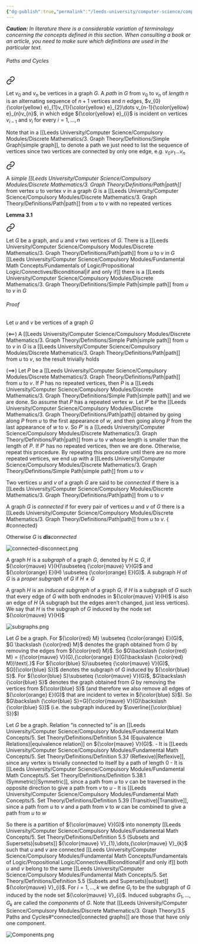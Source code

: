 ```yaml
---
{"dg-publish":true,"permalink":"/leeds-university/computer-science/compulsory-modules/discrete-mathematics/3-graph-theory/3-5-paths-and-cycles/"}
---
```


***Caution:** In literature there is a considerable variation of terminology concerning the concepts defined in this section. When consulting a book or an article, you need to make sure which definitions are used in the particular text.*
###### Paths and Cycles


<div class="transclusion internal-embed is-loaded"><a class="markdown-embed-link" href="/leeds-university/computer-science/compulsory-modules/discrete-mathematics/3-graph-theory/definitions/path/" aria-label="Open link"><svg xmlns="http://www.w3.org/2000/svg" width="24" height="24" viewBox="0 0 24 24" fill="none" stroke="currentColor" stroke-width="2" stroke-linecap="round" stroke-linejoin="round" class="svg-icon lucide-link"><path d="M10 13a5 5 0 0 0 7.54.54l3-3a5 5 0 0 0-7.07-7.07l-1.72 1.71"></path><path d="M14 11a5 5 0 0 0-7.54-.54l-3 3a5 5 0 0 0 7.07 7.07l1.71-1.71"></path></svg></a><div class="markdown-embed">




Let $v_{0}$ and $v_{n}$ be vertices in a graph $G$. A *path* in $G$ from $v_{0}$ to $v_{n}$ of *length* $n$ is an alternating sequence of $n+1$ vertices and $n$ edges, $v_{0}{\color{yellow} e}_{1}v_{1}{\color{yellow} e}_{2}\dots v_{n-1}{\color{yellow} e}_{n}v_{n}$, in which edge ${\color{yellow} e}_{i}$ is incident on vertices $v_{i-1}$ and $v_{i}$ for every $i=1,\dots,n$

Note that in a [[Leeds University/Computer Science/Compulsory Modules/Discrete Mathematics/3. Graph Theory/Definitions/Simple Graph\|simple graph]], to denote a path we just need to list the sequence of vertices since two vertices are connected by only one edge, e.g. $v_{0}v_{1}\dots v_{n}$


</div></div>


<div class="transclusion internal-embed is-loaded"><a class="markdown-embed-link" href="/leeds-university/computer-science/compulsory-modules/discrete-mathematics/3-graph-theory/definitions/simple-path/" aria-label="Open link"><svg xmlns="http://www.w3.org/2000/svg" width="24" height="24" viewBox="0 0 24 24" fill="none" stroke="currentColor" stroke-width="2" stroke-linecap="round" stroke-linejoin="round" class="svg-icon lucide-link"><path d="M10 13a5 5 0 0 0 7.54.54l3-3a5 5 0 0 0-7.07-7.07l-1.72 1.71"></path><path d="M14 11a5 5 0 0 0-7.54-.54l-3 3a5 5 0 0 0 7.07 7.07l1.71-1.71"></path></svg></a><div class="markdown-embed">




A *simple [[Leeds University/Computer Science/Compulsory Modules/Discrete Mathematics/3. Graph Theory/Definitions/Path\|path]]* from vertex $u$ to vertex $v$ in a graph $G$ is a [[Leeds University/Computer Science/Compulsory Modules/Discrete Mathematics/3. Graph Theory/Definitions/Path\|path]] from $u$ to $v$ with no repeated vertices

</div></div>


**Lemma 3.1**

<div class="transclusion internal-embed is-loaded"><a class="markdown-embed-link" href="/leeds-university/computer-science/compulsory-modules/discrete-mathematics/3-graph-theory/theorems/lemma-3-1/#def" aria-label="Open link"><svg xmlns="http://www.w3.org/2000/svg" width="24" height="24" viewBox="0 0 24 24" fill="none" stroke="currentColor" stroke-width="2" stroke-linecap="round" stroke-linejoin="round" class="svg-icon lucide-link"><path d="M10 13a5 5 0 0 0 7.54.54l3-3a5 5 0 0 0-7.07-7.07l-1.72 1.71"></path><path d="M14 11a5 5 0 0 0-7.54-.54l-3 3a5 5 0 0 0 7.07 7.07l1.71-1.71"></path></svg></a><div class="markdown-embed">




Let $G$ be a graph, and $u$ and $v$ two vertices of $G$. There is a [[Leeds University/Computer Science/Compulsory Modules/Discrete Mathematics/3. Graph Theory/Definitions/Path\|path]] from $u$ to $v$ in $G$ [[Leeds University/Computer Science/Compulsory Modules/Fundamental Math Concepts/Fundamentals of Logic/Propositional Logic/Connectives/Biconditional\|if and only if]] there is a [[Leeds University/Computer Science/Compulsory Modules/Discrete Mathematics/3. Graph Theory/Definitions/Simple Path\|simple path]] from $u$ to $v$ in $G$ 
###### *Proof*
Let $u$ and $v$ be vertices of a graph $G$

$(\impliedby)$ A [[Leeds University/Computer Science/Compulsory Modules/Discrete Mathematics/3. Graph Theory/Definitions/Simple Path\|simple path]] from $u$ to $v$ in $G$ is a [[Leeds University/Computer Science/Compulsory Modules/Discrete Mathematics/3. Graph Theory/Definitions/Path\|path]] from $u$ to $v$, so the result trivially holds

$(\implies)$ Let $P$ be a [[Leeds University/Computer Science/Compulsory Modules/Discrete Mathematics/3. Graph Theory/Definitions/Path\|path]] from $u$ to $v$. If $P$ has no repeated vertices, then $P$ is a [[Leeds University/Computer Science/Compulsory Modules/Discrete Mathematics/3. Graph Theory/Definitions/Simple Path\|simple path]] and we are done. So assume that $P$ has a repeated vertex $w$. Let $P'$ be the [[Leeds University/Computer Science/Compulsory Modules/Discrete Mathematics/3. Graph Theory/Definitions/Path\|path]] obtained by going along $P$ from $u$ to the first appearance of $w$, and then going along $P$ from the last appearance of $w$ to $v$. So $P'$ is a [[Leeds University/Computer Science/Compulsory Modules/Discrete Mathematics/3. Graph Theory/Definitions/Path\|path]] from $u$ to $v$ whose length is smaller than the length of $P$. If $P'$ has no repeated vertices, then we are done. Otherwise, repeat this procedure. By repeating this procedure until there are no more repeated vertices, we end up with a [[Leeds University/Computer Science/Compulsory Modules/Discrete Mathematics/3. Graph Theory/Definitions/Simple Path\|simple path]] from $u$ to $v$


</div></div>


Two vertices $u$ and $v$ of a graph $G$ are said to be *connected* if there is a [[Leeds University/Computer Science/Compulsory Modules/Discrete Mathematics/3. Graph Theory/Definitions/Path\|path]] from $u$ to $v$

A graph $G$ is *connected* if for every pair of vertices $u$ and $v$ of $G$ there is a [[Leeds University/Computer Science/Compulsory Modules/Discrete Mathematics/3. Graph Theory/Definitions/Path\|path]] from $u$ to $v$.
{ #connected}


Otherwise $G$ is ***dis**connected*

![connected-disconnect.png](/img/user/Leeds%20University/Computer%20Science/Compulsory%20Modules/Discrete%20Mathematics/3.%20Graph%20Theory/images/connected-disconnect.png)

A graph $H$ is a *subgraph* of a graph $G$, denoted by $H \subseteq G$, if ${\color{mauve} V}(H)\subseteq {\color{mauve} V}(G)$ and ${\color{orange} E}(H) \subseteq {\color{orange} E}(G)$. A subgraph $H$ of $G$ is a *proper subgraph* of $G$ if $H\neq G$

A graph $H$ is an *induced subgraph* of a graph $G$, if $H$ is a subgraph of $G$ such that every edge of $G$ with both endnodes in ${\color{mauve} V}(H)$ is also an edge of $H$ (A subgraph but the edges aren’t changed, just less vertices). We say that $H$ is the subgraph of $G$ induced by the node set ${\color{mauve} V}(H)$

![subgraphs.png](/img/user/Leeds%20University/Computer%20Science/Compulsory%20Modules/Discrete%20Mathematics/3.%20Graph%20Theory/images/subgraphs.png)

Let $G$ be a graph. For ${\color{red} M} \subseteq {\color{orange} E}(G)$, $G \backslash {\color{red} M}$ denotes the graph obtained from $G$ by removing the edges from ${\color{red} M}$. So $G\backslash {\color{red} M} = ({\color{mauve} V}(G),{\color{orange} E}(G)\backslash {\color{red} M})\text{.}$
For ${\color{blue} S}\subseteq {\color{mauve} V}(G)$, $G[{\color{blue} S}]$ denotes the subgraph of $G$ induced by ${\color{blue} S}$.
For ${\color{blue} S}\subseteq {\color{mauve} V}(G)$, $G\backslash {\color{blue} S}$ denotes the graph obtained from $G$ by removing the vertices from ${\color{blue} S}$ (and therefore we also remove all edges of ${\color{orange} E}(G)$ that are incident to vertex in ${\color{blue} S}$). So $G\backslash {\color{blue} S}=G[{\color{mauve} V}(G)\backslash {\color{blue} S}]$ (i.e. the subgraph induced by $\overline{{\color{blue} S}}$)

Let $G$ be a graph. Relation “is connected to” is an [[Leeds University/Computer Science/Compulsory Modules/Fundamental Math Concepts/5. Set Theory/Definitions/Definition 5.34 (Equivalence Relations)\|equivalence relation]] on ${\color{mauve} V}(G)$.
	- It is [[Leeds University/Computer Science/Compulsory Modules/Fundamental Math Concepts/5. Set Theory/Definitions/Definition 5.37 (Reflexive)\|Reflexive]], since any vertex is trivially connected to itself by a path of length 0
	- It is [[Leeds University/Computer Science/Compulsory Modules/Fundamental Math Concepts/5. Set Theory/Definitions/Definition 5.38.1 (Symmetric)\|Symmetric]], since a path from $u$ to $v$ can be traversed in the opposite direction to give a path from $v$ to $u$
	- It is [[Leeds University/Computer Science/Compulsory Modules/Fundamental Math Concepts/5. Set Theory/Definitions/Definition 5.39 (Transitive)\|Transitive]], since a path from $u$ to $v$ and a path from $v$ to $w$ can be combined to give a path from $u$ to $w$

So there is a partition of ${\color{mauve} V}(G)$ into nonempty [[Leeds University/Computer Science/Compulsory Modules/Fundamental Math Concepts/5. Set Theory/Definitions/Definition 5.5 (Subsets and Supersets)\|subsets]] ${\color{mauve} V}_{1},\dots,{\color{mauve} V}_{k}$ such that $u$ and $v$ are connected [[Leeds University/Computer Science/Compulsory Modules/Fundamental Math Concepts/Fundamentals of Logic/Propositional Logic/Connectives/Biconditional\|if and only if]] both $u$ and $v$ belong to the same [[Leeds University/Computer Science/Compulsory Modules/Fundamental Math Concepts/5. Set Theory/Definitions/Definition 5.5 (Subsets and Supersets)\|subset]] ${\color{mauve} V}_{i}$. For $i=1,\dots,k$ we define $G_{i}$ to be the subgraph of $G$ induced by the node set ${\color{mauve} V}_{i}$. Induced subgraphs $G_{1},\dots,G_{k}$ are called the *components* of $G$. Note that [[Leeds University/Computer Science/Compulsory Modules/Discrete Mathematics/3. Graph Theory/3.5 Paths and Cycles#^connected\|connected graphs]] are those that have only one component.

![Components.png](/img/user/Leeds%20University/Computer%20Science/Compulsory%20Modules/Discrete%20Mathematics/3.%20Graph%20Theory/images/Components.png)

